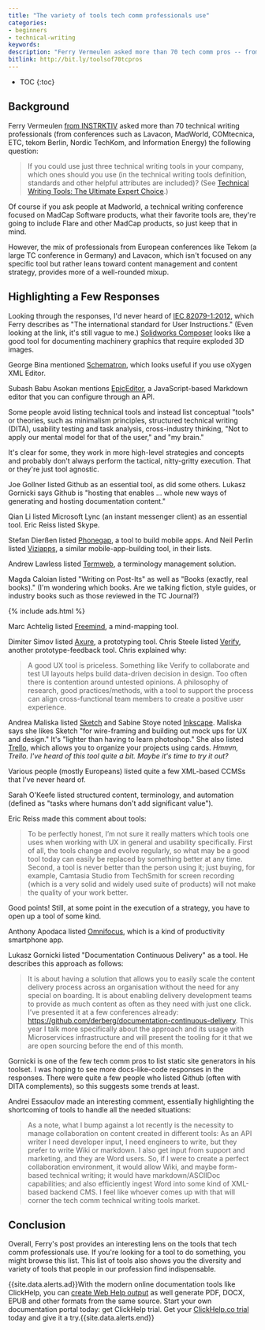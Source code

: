 ```yaml
---
title: "The variety of tools tech comm professionals use"
categories:
- beginners
- technical-writing
keywords:
description: "Ferry Vermeulen asked more than 70 tech comm pros -- from both the U.S and Europe -- what their 3 essential tools are. The combination of American and European responses makes for an interesting mix. While the majority of respondents listed either MadCap or XML tools, people also listed a variety of tools for working with images, prototypes, projects, and more. There were more than a dozen tools I'd never heard of. In this post, I highlighted some of the lesser known tools and also the responses that caught my attention as being  unique, insightful, or otherwise interesting. Overall, it's fun to look through the profiles and see the diversity of people, tools, and specializations in the tech comm field."
bitlink: http://bit.ly/toolsof70tcpros
---
```


* TOC
{:toc}

## Background

Ferry Vermeulen [from INSTRKTIV](http://instrktiv.com/en/) asked more than 70 technical writing professionals (from conferences such as Lavacon, MadWorld, COMtecnica, ETC, tekom Berlin, Nordic TechKom, and Information Energy) the following question:

>If you could use just three technical writing tools in your company, which ones should you use (in the technical writing tools definition, standards and other helpful attributes are included)? (See [Technical Writing Tools: The Ultimate Expert Choice](http://instrktiv.com/en/technical-writing-tools).)

Of course if you ask people at Madworld, a technical writing conference focused on MadCap Software products, what their favorite tools are, they're going to include Flare and other MadCap products, so just keep that in mind.

However, the mix of professionals from European conferences like Tekom (a large TC conference in Germany) and Lavacon, which isn't focused on any specific tool but rather leans toward content management and content strategy, provides more of a well-rounded mixup.

## Highlighting a Few Responses

Looking through the responses, I'd never heard of [IEC 82079-1:2012](http://www.iso.org/iso/catalogue_detail?csnumber=55833), which Ferry describes as "The international standard for User Instructions." (Even looking at the link, it's still vague to me.) [Solidworks Composer](http://www.solidworks.com/sw/products/technical-communication/solidworks-composer.htm) looks like a good tool for documenting machinery graphics that require exploded 3D images.

George Bina mentioned [Schematron](http://www.schematron.com/), which looks useful if you use oXygen XML Editor.

Subash Babu Asokan mentions [EpicEditor](http://epiceditor.com/), a JavaScript-based Markdown editor that you can configure through an API.

Some people avoid listing technical tools and instead list conceptual "tools" or theories, such as minimalism principles, structured technical writing (DITA), usability testing and task analysis, cross-industry thinking, "Not to apply our mental model for that of the user," and "my brain."

It's clear for some, they work in more high-level strategies and concepts and probably don't always perform the tactical, nitty-gritty execution. That or they're just tool agnostic.

Joe Gollner listed Github as an essential tool, as did some others. Lukasz Gornicki says Github is "hosting that enables ... whole new ways of generating and hosting documentation content."

Qian Li listed Microsoft Lync (an instant messenger client) as an essential tool. Eric Reiss listed Skype.

Stefan Dierßen listed [Phonegap](http://phonegap.com/), a tool to build mobile apps. And Neil Perlin listed [Viziapps](http://www.viziapps.com/), a similar mobile-app-building tool, in their lists.

Andrew Lawless listed [Termweb](http://www.interverbumtech.com/), a terminology management solution.

Magda Caloian listed "Writing on Post-Its" as well as "Books (exactly, real books)." (I'm wondering which books. Are we talking fiction, style guides, or industry books such as those reviewed in the TC Journal?)

{% include ads.html %}

Marc Achtelig listed [Freemind](http://freemind.sourceforge.net/wiki/index.php/Main_Page), a mind-mapping tool.

Dimiter Simov listed [Axure](http://www.axure.com/), a prototyping tool. Chris Steele listed [Verify](http://verifyapp.com/), another prototype-feedback tool. Chris explained why:

> A good UX tool is priceless. Something like Verify to collaborate and test UI layouts helps build data-driven decision in design. Too often there is contention around untested opinions. A philosophy of research, good practices/methods, with a tool to support the process can align cross-functional team members to create a positive user experience.

Andrea Maliska listed [Sketch](https://www.sketchapp.com/) and Sabine Stoye noted [Inkscape](https://inkscape.org/en/). Maliska says she likes Sketch "for wire-framing and building out mock ups for UX and design." It's "lighter than having to learn photoshop." She also listed [Trello](https://trello.com/), which allows you to organize your projects using cards. *Hmmm, Trello. I've heard of this tool quite a bit. Maybe it's time to try it out?*

Various people (mostly Europeans) listed quite a few XML-based CCMSs that I've never heard of.

Sarah O'Keefe listed structured content, terminology, and automation (defined as "tasks where humans don't add significant value").

Eric Reiss made this comment about tools:

> To be perfectly honest, I’m not sure it really matters which tools one uses when working with UX in general and usability specifically. First of all, the tools change and evolve regularly, so what may be a good tool today can easily be replaced by something better at any time. Second, a tool is never better than the person using it; just buying, for example, Camtasia Studio from TechSmith for screen recording (which is a very solid and widely used suite of products) will not make the quality of your work better.

Good points! Still, at some point in the execution of a strategy, you have to open up a tool of some kind.

Anthony Apodaca listed [Omnifocus](https://www.omnigroup.com/omnifocus), which is a kind of productivity smartphone app.

Lukasz Gornicki listed "Documentation Continuous Delivery" as a tool. He describes this approach as follows:

 > It is about having a solution that allows you to easily scale the content delivery process across an organisation without the need for any special on boarding. It is about enabling delivery development teams to provide as much content as often as they need with just one click. I’ve presented it at a few conferences already: https://github.com/derberg/documentation-continuous-delivery. This year I talk more specifically about the approach and its usage with Microservices infrastructure and will present the tooling for it that we are open sourcing before the end of this month.

Gornicki is one of the few tech comm pros to list static site generators in his toolset. I was hoping to see more docs-like-code responses in the responses. There were quite a few people who listed Github (often with DITA complements), so this suggests some trends at least.

Andrei Essaoulov made an interesting comment, essentially highlighting the shortcoming of tools to handle all the needed situations:

> As a note, what I bump against a lot recently is the necessity to manage collaboration on content created in different tools: As an API writer I need developer input, I need engineers to write, but they prefer to write Wiki or markdown. I also get input from support and marketing, and they are Word users. So, if I were to create a perfect collaboration environment, it would allow Wiki, and maybe form-based technical writing; it would have markdown/ASCIIDoc capabilities; and also efficiently ingest Word into some kind of XML-based backend CMS. I feel like whoever comes up with that will corner the tech comm technical writing tools market.

## Conclusion

Overall, Ferry's post provides an interesting lens on the tools that tech comm professionals use. If you're looking for a tool to do something, you might browse this list. This list of tools also shows you the diversity and variety of tools that people in our profession find indispensable.

{{site.data.alerts.ad}}With the modern online documentation tools like ClickHelp, you can <a rel="nofollow" href="https://clickhelp.co/online-documentation-tool/">create Web Help output</a> as well generate PDF, DOCX, EPUB and other formats from the same source. Start your own documentation portal today: get ClickHelp trial. Get your <a href="https://clickhelp.co/online-documentation-tool-free-trial/">ClickHelp.co trial</a> today and give it a try.{{site.data.alerts.end}}
